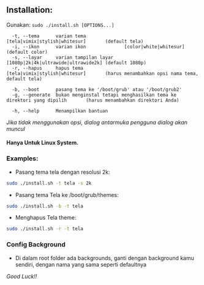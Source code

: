 ## Installation:

Gunakan: `sudo ./install.sh [OPTIONS...]`

```
  -t, --tema      varian tema              [tela|vimix|stylish|whitesur]       (default tela)
  -i, --ikon      varian ikon              [color|white|whitesur]              (default color)
  -s, --layar     varian tampilan layar     [1080p|2k|4k|ultrawide|ultrawide2k] (default 1080p)
  -r, --hapus     hapus tema               [tela|vimix|stylish|whitesur]       (harus menambahkan opsi nama tema, default tela)

  -b, --boot      pasang tema ke '/boot/grub' atau '/boot/grub2'
  -g, --generate  bukan menginstal tetapi menghasilkan tema ke direktori yang dipilih       (harus menambahkan direktori Anda)

  -h, --help      Menampilkan bantuan
```

_Jika tidak menggunakan opsi, dialog antarmuka pengguna dialog akan muncul_

#### Hanya Untuk Linux System.

### Examples:

- Pasang tema tela dengan resolusi 2k:

```sh
sudo ./install.sh -t tela -s 2k
```

- Pasang tema Tela ke /boot/grub/themes:

```sh
sudo ./install.sh -b -t tela
```

- Menghapus Tela theme:

```sh
sudo ./install.sh -r -t tela
```

### Config Background

- Di dalam root folder ada backgrounds, ganti dengan background kamu sendiri, dengan nama yang sama seperti defaultnya

_Good Luck!!_
